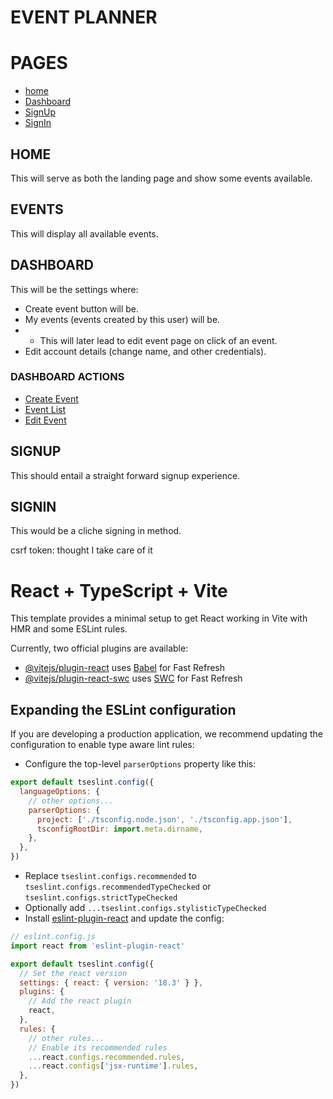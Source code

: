 # EVENT PLANNER

# PAGES
- [home](#home)
- [Dashboard](#dashboard)
- [SignUp](#signup)
- [SignIn](#signin)

## HOME
This will serve as both the landing page and show some events available.

## EVENTS
This will display all available events.

## DASHBOARD
This will be the settings where:
- Create event button will be.
- My events (events created by this user) will be.
- - This will later lead to edit event page on click of an event.
- Edit account details (change name, and other credentials).

### DASHBOARD ACTIONS
- [Create Event](#create-event)
- [Event List](#event-list)
- [Edit Event](#edit-event)

## SIGNUP
This should entail a straight forward signup experience.

## SIGNIN 
This would be a cliche signing in method.


<!-- :::::::::::::::::::::::::::::::::::::::: -->
csrf token: thought I take care of it
<!-- :::::::::::::::::::::::::::::::::::::::: -->



# React + TypeScript + Vite

This template provides a minimal setup to get React working in Vite with HMR and some ESLint rules.

Currently, two official plugins are available:

- [@vitejs/plugin-react](https://github.com/vitejs/vite-plugin-react/blob/main/packages/plugin-react/README.md) uses [Babel](https://babeljs.io/) for Fast Refresh
- [@vitejs/plugin-react-swc](https://github.com/vitejs/vite-plugin-react-swc) uses [SWC](https://swc.rs/) for Fast Refresh

## Expanding the ESLint configuration

If you are developing a production application, we recommend updating the configuration to enable type aware lint rules:

- Configure the top-level `parserOptions` property like this:

```js
export default tseslint.config({
  languageOptions: {
    // other options...
    parserOptions: {
      project: ['./tsconfig.node.json', './tsconfig.app.json'],
      tsconfigRootDir: import.meta.dirname,
    },
  },
})
```

- Replace `tseslint.configs.recommended` to `tseslint.configs.recommendedTypeChecked` or `tseslint.configs.strictTypeChecked`
- Optionally add `...tseslint.configs.stylisticTypeChecked`
- Install [eslint-plugin-react](https://github.com/jsx-eslint/eslint-plugin-react) and update the config:

```js
// eslint.config.js
import react from 'eslint-plugin-react'

export default tseslint.config({
  // Set the react version
  settings: { react: { version: '18.3' } },
  plugins: {
    // Add the react plugin
    react,
  },
  rules: {
    // other rules...
    // Enable its recommended rules
    ...react.configs.recommended.rules,
    ...react.configs['jsx-runtime'].rules,
  },
})
```
